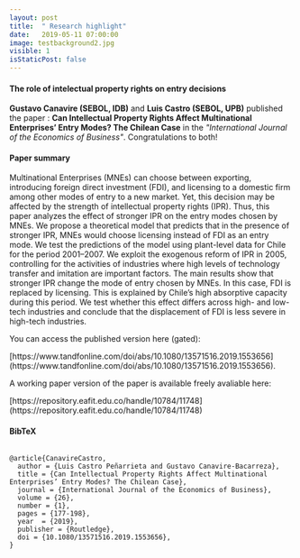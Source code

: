 ```yaml
---
layout: post
title:  " Research highlight"
date:   2019-05-11 07:00:00
image: testbackground2.jpg
visible: 1
isStaticPost: false
---
```


#### The role of intelectual property rights on entry decisions

**Gustavo Canavire (SEBOL, IDB)** and **Luis Castro (SEBOL, UPB)** published the paper : **Can Intellectual Property Rights Affect Multinational Enterprises’ Entry Modes? The Chilean Case** in the  *"International Journal of the Economics of Business"*. Congratulations to both!


#### Paper summary

Multinational Enterprises (MNEs) can choose between exporting, introducing foreign direct investment (FDI), and licensing to a domestic firm among other modes of entry to a new market. Yet, this decision may be affected by the strength of intellectual property rights (IPR). Thus, this paper analyzes the effect of stronger IPR on the entry modes chosen by MNEs. We propose a theoretical model that predicts that in the presence of stronger IPR, MNEs would choose licensing instead of FDI as an entry mode. We test the predictions of the model using plant-level data for Chile for the period 2001–2007. We exploit the exogenous reform of IPR in 2005, controlling for the activities of industries where high levels of technology transfer and imitation are important factors. The main results show that stronger IPR change the mode of entry chosen by MNEs. In this case, FDI is replaced by licensing. This is explained by Chile’s high absorptive capacity during this period. We test whether this effect differs across high- and low-tech industries and conclude that the displacement of FDI is less severe in high-tech industries.

<div align="left">
<p>
You can access the published version here (gated):
</p>
</div>
[https://www.tandfonline.com/doi/abs/10.1080/13571516.2019.1553656](https://www.tandfonline.com/doi/abs/10.1080/13571516.2019.1553656).

<div align="left">
<p>
A working paper version of the paper is available freely avaliable here:
</p>
</div>
[https://repository.eafit.edu.co/handle/10784/11748](https://repository.eafit.edu.co/handle/10784/11748)



<!-- ![image-title-here](/img/posts/johanna.png){:class="img-responsive"} -->
<h4 id="bibtex">BibTeX</h4>

<div class="highlighter-rouge"><div class="highlight"><pre class="highlight"><code>
@article{CanavireCastro,
  author = {Luis Castro Peñarrieta and Gustavo Canavire-Bacarreza},
  title = {Can Intellectual Property Rights Affect Multinational Enterprises’ Entry Modes? The Chilean Case},
  journal = {International Journal of the Economics of Business},
  volume = {26},
  number = {1},
  pages = {177-198},
  year  = {2019},
  publisher = {Routledge},
  doi = {10.1080/13571516.2019.1553656},
}
</code></pre></div></div>
